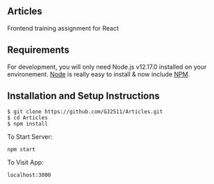 ## Articles

Frontend training assignment for React

## Requirements

For development, you will only need Node.js v12.17.0 installed on your environement. [Node](http://nodejs.org/) is really easy to install & now include [NPM](https://npmjs.org/).

## Installation and Setup Instructions

    $ git clone https://github.com/GJ2511/Articles.git
    $ cd Articles
    $ npm install

To Start Server:

`npm start`  

To Visit App:

`localhost:3000` 